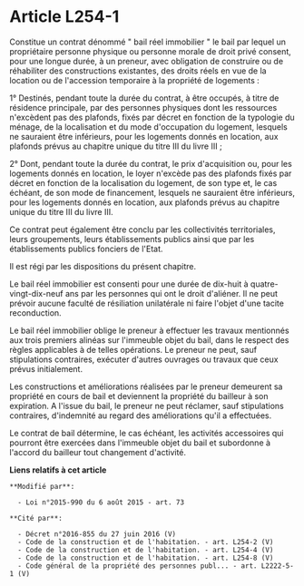 # Article L254-1

Constitue un contrat dénommé " bail réel immobilier " le bail par lequel un propriétaire personne physique ou personne morale
de droit privé consent, pour une longue durée, à un preneur, avec obligation de construire ou de réhabiliter des
constructions existantes, des droits réels en vue de la location ou de l'accession temporaire à la propriété de logements : 

1° Destinés, pendant toute la durée du contrat, à être occupés, à titre de résidence principale, par des personnes physiques
dont les ressources n'excèdent pas des plafonds, fixés par décret en fonction de la typologie du ménage, de la localisation
et du mode d'occupation du logement, lesquels ne sauraient être inférieurs, pour les logements donnés en location, aux
plafonds prévus au chapitre unique du titre III du livre III ; 

2° Dont, pendant toute la durée du contrat, le prix d'acquisition ou, pour les logements donnés en location, le loyer
n'excède pas des plafonds fixés par décret en fonction de la localisation du logement, de son type et, le cas échéant, de son
mode de financement, lesquels ne sauraient être inférieurs, pour les logements donnés en location, aux plafonds prévus au
chapitre unique du titre III du livre III. 

Ce contrat peut également être conclu par les collectivités territoriales, leurs groupements, leurs établissements publics
ainsi que par les établissements publics fonciers de l'Etat. 

Il est régi par les dispositions du présent chapitre. 

Le bail réel immobilier est consenti pour une durée de dix-huit à quatre-vingt-dix-neuf ans par les personnes qui ont le
droit d'aliéner. Il ne peut prévoir aucune faculté de résiliation unilatérale ni faire l'objet d'une tacite reconduction. 

Le bail réel immobilier oblige le preneur à effectuer les travaux mentionnés aux trois premiers alinéas sur l'immeuble objet
du bail, dans le respect des règles applicables à de telles opérations. Le preneur ne peut, sauf stipulations contraires,
exécuter d'autres ouvrages ou travaux que ceux prévus initialement. 

Les constructions et améliorations réalisées par le preneur demeurent sa propriété en cours de bail et deviennent la
propriété du bailleur à son expiration. A l'issue du bail, le preneur ne peut réclamer, sauf stipulations contraires,
d'indemnité au regard des améliorations qu'il a effectuées. 

Le contrat de bail détermine, le cas échéant, les activités accessoires qui pourront être exercées dans l'immeuble objet du
bail et subordonne à l'accord du bailleur tout changement d'activité.

**Liens relatifs à cet article**

	**Modifié par**:

	  - Loi n°2015-990 du 6 août 2015 - art. 73

	**Cité par**:

	  - Décret n°2016-855 du 27 juin 2016 (V)
	  - Code de la construction et de l'habitation. - art. L254-2 (V)
	  - Code de la construction et de l'habitation. - art. L254-4 (V)
	  - Code de la construction et de l'habitation. - art. L254-8 (V)
	  - Code général de la propriété des personnes publ... - art. L2222-5-1 (V)
